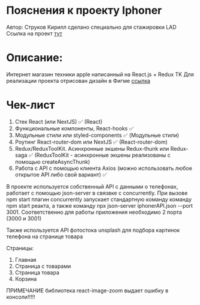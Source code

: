 # Пояснения к проекту Iphoner

Автор: Струков Кирилл
cделано специально для стажировки LAD
Ссылка на проект [тут](https://iphoner-react-app.vercel.app)

# Описание:

Интернет магазин техники apple написанный на React.js + Redux TK
Для реализации проекта отрисован дизайн в Фигме [ссылка](https://www.figma.com/file/Z3eALOeSaq0PF40zpR5qbt/%D0%9F%D1%80%D0%B8%D0%BB%D0%BE%D0%B6%D0%B5%D0%BD%D0%B8%D0%B5-%D0%BD%D0%B0-%D0%A0%D0%B5%D0%B0%D0%BA%D1%82-%D0%B4%D0%BB%D1%8F-%D1%81%D1%82%D0%B0%D0%B6%D0%B8%D1%80%D0%BE%D0%B2%D0%BA%D0%B8-Lad?node-id=0%3A1)

# Чек-лист

1. Стек React (или NextJS) ✅ (React)
2. Функциональные компоненты, React-hooks ✅
3. Модульные стили или styled-components ✅ (Модульные стили)
4. Роутинг React-router-dom или NextJS ✅ (React-router-dom)
5. Redux/ReduxToolKit. Асинхронные экшены Redux-thunk или Redux-saga ✅ (ReduxToolKit - асинхронные экшены реализованы с помощью createAsyncThunk)
6. Работа с API с помощью клиента Axios (можно использовать любое открытое API либо свой вариант) ✅

В проекте используется собственный API с данными о телефонах, работает с помощью json-server в связвке с concurrently.
При вызове npm start плагин concurrently запускает стандартную команду команду npm start реакта, а также команду npx json-server iphonerAPI.json --port 3001. Соответственно для работы приложения необходимо 2 порта (3000 и 3001)

Также используется API фотостока unsplash для подбора картинок телефона на странице товара

Страницы:

1. Главная
2. Страница с товарами
3. Страница товара
4. Корзина

ПРИМЕЧАНИЕ
библиотека react-image-zoom выдает ошибку в консоли!!!!!

